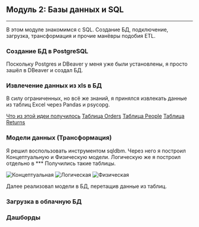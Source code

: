 ## Модуль 2: Базы данных и SQL

---

В этом модуле знакомимся с SQL. Создание БД, подключение, загрузка, трансформация и прочие манёвры подобия ETL.

### Создание БД в PostgreSQL

Поскольку Postgres и DBeaver у меня уже были установлены, я просто зашёл в DBeaver и создал БД.

### Извлечение данных из xls в БД

В силу ограниченных, но всё же знаний, я принялся извлекать данные из таблиц Excel через Pandas и psycopg.


[Что из этой идеи получилось]()
[Таблица Orders]()
[Таблица People]()
[Таблица Returns]()

### Модели данных (Трансформация)

Я решил воспользовать инструментом sqldbm. Через него я построил Концептуальную и Физическую модели. Логическую же я построил отдельно в ***
Получились такие таблицы.

<img src='' alt='Концептуальная'>

<img src='' alt='Логическая'>

<img src='' alt='Физическая'>


Далее реализовал модели в БД, перетащив данные из таблиц.


### Загрузка в облачную БД


### Дашборды


